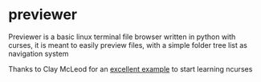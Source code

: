 # previewer
Previewer is a basic linux terminal file browser written in python with curses, it is meant to easily preview files, with a simple folder tree list as navigation system

Thanks to Clay McLeod for an [excellent example](https://gist.github.com/claymcleod/b670285f334acd56ad1c) to start learning ncurses
